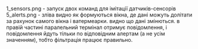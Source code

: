 1_sensors.png - запуск двох команд для імітації датчиків-сенсорів
5_alerts.png - зліва видно як формуються вікна, де дані можуть долітати за рахунок самого вікна і ватермеарки. видно що дані змінються. в правій частині паралельний термінал отримує повідомлення, і повідомлення йдуть тільки по відповідним алертам (а не усім значенням), тобто фільтрація працює правильно.